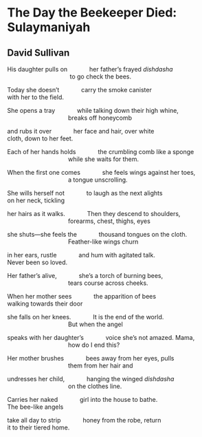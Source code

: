 # The Day the Beekeeper Died: Sulaymaniyah
## David Sullivan
His daughter pulls on
            her father’s frayed _dishdasha_
                                     to go check the bees.


Today she doesn’t
            carry the smoke canister
                                    with her to the field.


She opens a tray
            while talking down their high whine,
                                    breaks off honeycomb


and rubs it over
            her face and hair, over white
                                    cloth, down to her feet.


Each of her hands holds
            the crumbling comb like a sponge
                                    while she waits for them.


When the first one comes
            she feels wings against her toes,
                                    a tongue unscrolling.


She wills herself not
            to laugh as the next alights
                                    on her neck, tickling


her hairs as it walks.
            Then they descend to shoulders,
                                    forearms, chest, thighs, eyes


she shuts—she feels the
            thousand tongues on the cloth.
                                    Feather-like wings churn


in her ears, rustle
            and hum with agitated talk.
                                    Never been so loved.


Her father’s alive,
            she’s a torch of burning bees,
                                    tears course across cheeks.


When her mother sees
            the apparition of bees
                                    walking towards their door


she falls on her knees.
            It is the end of the world.
                                    But when the angel


speaks with her daughter’s
            voice she’s not amazed. Mama,
                                    how do I end this?


Her mother brushes
            bees away from her eyes, pulls
                                    them from her hair and


undresses her child,
            hanging the winged _dishdasha_
                                    on the clothes line.


Carries her naked
            girl into the house to bathe.
                                    The bee-like angels


take all day to strip
            honey from the robe, return
                                    it to their tiered home.